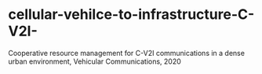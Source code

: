 # cellular-vehilce-to-infrastructure-C-V2I-
Cooperative resource management for C-V2I communications in a dense urban environment, Vehicular Communications, 2020
